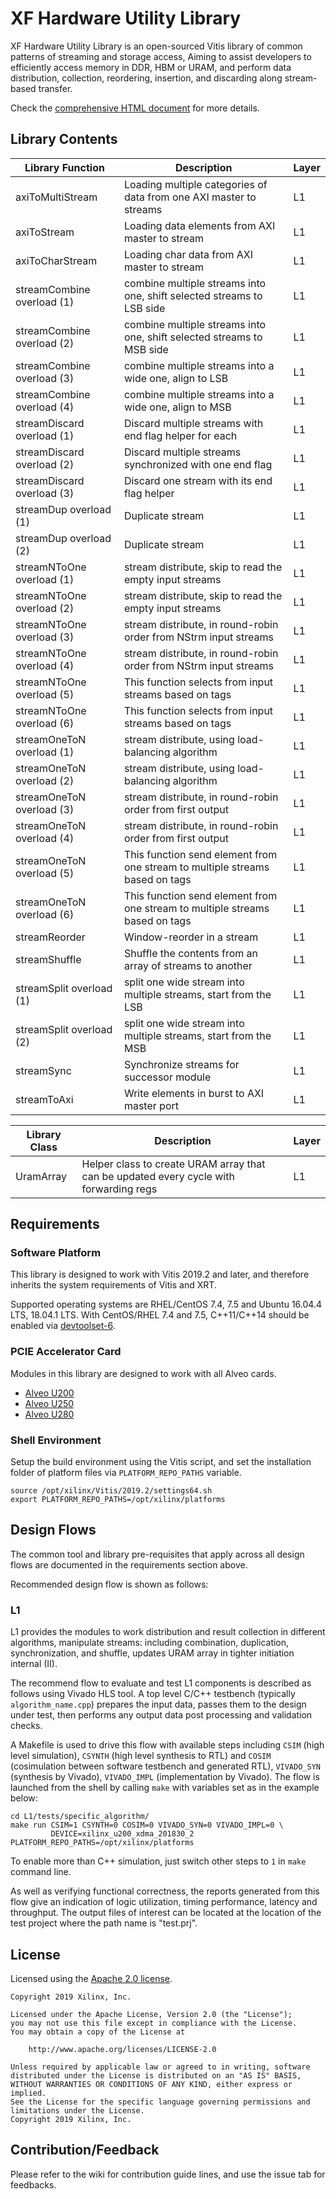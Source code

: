 # XF Hardware Utility Library

XF Hardware Utility Library is an open-sourced Vitis library of common patterns of streaming and storage access,
Aiming to assist developers to efficiently access memory in DDR, HBM or URAM, and perform data distribution, collection, 
reordering, insertion, and discarding along stream-based transfer.

Check the [comprehensive HTML document](#) for more details.

## Library Contents

| Library Function | Description | Layer |
|------------------|-------------|-------|
| axiToMultiStream | Loading multiple categories of data from one AXI master to streams | L1 |
| axiToStream | Loading data elements from AXI master to stream | L1 |
| axiToCharStream | Loading char data from AXI master to stream | L1 |
| streamCombine overload (1) | combine multiple streams into one, shift selected streams to LSB side | L1 |
| streamCombine overload (2) | combine multiple streams into one, shift selected streams to MSB side | L1 |
| streamCombine overload (3) | combine multiple streams into a wide one, align to LSB | L1 |
| streamCombine overload (4) | combine multiple streams into a wide one, align to MSB | L1 |
| streamDiscard overload (1) | Discard multiple streams with end flag helper for each | L1 |
| streamDiscard overload (2) | Discard multiple streams synchronized with one end flag | L1 |
| streamDiscard overload (3) | Discard one stream with its end flag helper | L1 |
| streamDup overload (1) | Duplicate stream | L1 |
| streamDup overload (2) | Duplicate stream | L1 |
| streamNToOne overload (1) | stream distribute, skip to read the empty input streams | L1 |
| streamNToOne overload (2) | stream distribute, skip to read the empty input streams | L1 |
| streamNToOne overload (3) | stream distribute, in round-robin order from NStrm input streams | L1 |
| streamNToOne overload (4) | stream distribute, in round-robin order from NStrm input streams | L1 |
| streamNToOne overload (5) | This function selects from input streams based on tags | L1 |
| streamNToOne overload (6) | This function selects from input streams based on tags | L1 |
| streamOneToN overload (1) | stream distribute, using load-balancing algorithm | L1 |
| streamOneToN overload (2) | stream distribute, using load-balancing algorithm | L1 |
| streamOneToN overload (3) | stream distribute, in round-robin order from first output | L1 |
| streamOneToN overload (4) | stream distribute, in round-robin order from first output | L1 |
| streamOneToN overload (5) | This function send element from one stream to multiple streams based on tags | L1 |
| streamOneToN overload (6) | This function send element from one stream to multiple streams based on tags | L1 |
| streamReorder | Window-reorder in a stream | L1 |
| streamShuffle | Shuffle the contents from an array of streams to another | L1 |
| streamSplit overload (1) | split one wide stream into multiple streams, start from the LSB | L1 |
| streamSplit overload (2) | split one wide stream into multiple streams, start from the MSB | L1 |
| streamSync | Synchronize streams for successor module | L1 |
| streamToAxi | Write elements in burst to AXI master port | L1 |

| Library Class    | Description | Layer |
|------------------|-------------|-------|
| UramArray        | Helper class to create URAM array that can be updated every cycle with forwarding regs | L1 |

## Requirements

### Software Platform

This library is designed to work with Vitis 2019.2 and later, and therefore inherits the system requirements of Vitis and XRT.

Supported operating systems are RHEL/CentOS 7.4, 7.5 and Ubuntu 16.04.4 LTS, 18.04.1 LTS.
With CentOS/RHEL 7.4 and 7.5, C++11/C++14 should be enabled via
[devtoolset-6](https://www.softwarecollections.org/en/scls/rhscl/devtoolset-6/).

### PCIE Accelerator Card

Modules in this library are designed to work with all Alveo cards.
* [Alveo U200](https://www.xilinx.com/products/boards-and-kits/alveo/u200.html#gettingStarted)
* [Alveo U250](https://www.xilinx.com/products/boards-and-kits/alveo/u250.html#gettingStarted)
* [Alveo U280](https://www.xilinx.com/products/boards-and-kits/alveo/u280.html#gettingStarted)

### Shell Environment

Setup the build environment using the Vitis script, and set the installation folder of platform files via `PLATFORM_REPO_PATHS` variable.

```console
source /opt/xilinx/Vitis/2019.2/settings64.sh
export PLATFORM_REPO_PATHS=/opt/xilinx/platforms
```

## Design Flows

The common tool and library pre-requisites that apply across all design flows are documented in the requirements section above.

Recommended design flow is shown as follows:

### L1

L1 provides the modules to work distribution and result collection in different algorithms, manipulate streams: including combination, duplication, synchronization, and shuffle, updates URAM array in tighter initiation internal (II).

The recommend flow to evaluate and test L1 components is described as follows using Vivado HLS tool.
A top level C/C++ testbench (typically `algorithm_name.cpp`) prepares the input data, passes them to the design under test, then performs any output data post processing and validation checks.

A Makefile is used to drive this flow with available steps including `CSIM` (high level simulation), `CSYNTH` (high level synthesis to RTL) and `COSIM` (cosimulation between software testbench and generated RTL), `VIVADO_SYN` (synthesis by Vivado), `VIVADO_IMPL` (implementation by Vivado). The flow is launched from the shell by calling `make` with variables set as in the example below:

```console
cd L1/tests/specific_algorithm/
make run CSIM=1 CSYNTH=0 COSIM=0 VIVADO_SYN=0 VIVADO_IMPL=0 \
         DEVICE=xilinx_u200_xdma_201830_2 PLATFORM_REPO_PATHS=/opt/xilinx/platforms
```

To enable more than C++ simulation, just switch other steps to `1` in `make` command line.

As well as verifying functional correctness, the reports generated from this flow give an indication of logic utilization, timing performance, latency and throughput. The output files of interest can be located at the location of the test project where the path name is "test.prj".

## License

Licensed using the [Apache 2.0 license](https://www.apache.org/licenses/LICENSE-2.0).

    Copyright 2019 Xilinx, Inc.
    
    Licensed under the Apache License, Version 2.0 (the "License");
    you may not use this file except in compliance with the License.
    You may obtain a copy of the License at
    
        http://www.apache.org/licenses/LICENSE-2.0
    
    Unless required by applicable law or agreed to in writing, software
    distributed under the License is distributed on an "AS IS" BASIS,
    WITHOUT WARRANTIES OR CONDITIONS OF ANY KIND, either express or implied.
    See the License for the specific language governing permissions and
    limitations under the License.
    Copyright 2019 Xilinx, Inc.

## Contribution/Feedback

Please refer to the wiki for contribution guide lines, and use the issue tab for feedbacks.

